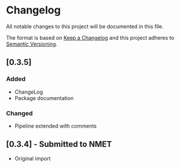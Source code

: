 # Changelog
All notable changes to this project will be documented in this file.

The format is based on [Keep a Changelog](http://keepachangelog.com/en/1.0.0/)
and this project adheres to [Semantic Versioning](http://semver.org/spec/v2.0.0.html).

## [0.3.5] 
### Added
- ChangeLog
- Package documentation

### Changed
- Pipeline extended with comments

## [0.3.4] - Submitted to NMET
- Original import 
